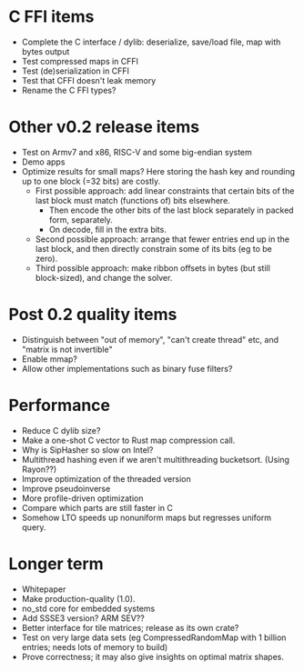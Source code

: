 # C FFI items

* Complete the C interface / dylib: deserialize, save/load file, map with bytes output
* Test compressed maps in CFFI
* Test (de)serialization in CFFI
* Test that CFFI doesn't leak memory
* Rename the C FFI types?

# Other v0.2 release items

* Test on Armv7 and x86, RISC-V and some big-endian system
* Demo apps
* Optimize results for small maps?  Here storing the hash key and rounding up to one block (=32 bits) are costly.
    * First possible approach: add linear constraints that certain bits of the last block must match (functions of) bits elsewhere.
        * Then encode the other bits of the last block separately in packed form, separately.
        * On decode, fill in the extra bits.
    * Second possible approach: arrange that fewer entries end up in the last block, and then directly constrain some of its bits (eg to be zero).
    * Third possible approach: make ribbon offsets in bytes (but still block-sized), and change the solver.

# Post 0.2 quality items

* Distinguish between "out of memory", "can't create thread" etc, and "matrix is not invertible"
* Enable mmap?
* Allow other implementations such as binary fuse filters?

# Performance

* Reduce C dylib size?
* Make a one-shot C vector to Rust map compression call.
* Why is SipHasher so slow on Intel?
* Multithread hashing even if we aren't multithreading bucketsort.  (Using Rayon??)
* Improve optimization of the threaded version
* Improve pseudoinverse
* More profile-driven optimization
* Compare which parts are still faster in C
* Somehow LTO speeds up nonuniform maps but regresses uniform query.

# Longer term

* Whitepaper
* Make production-quality (1.0).
* no_std core for embedded systems
* Add SSSE3 version?  ARM SEV??
* Better interface for tile matrices; release as its own crate?
* Test on very large data sets (eg CompressedRandomMap with 1 billion entries; needs lots of memory to build)
* Prove correctness; it may also give insights on optimal matrix shapes.
